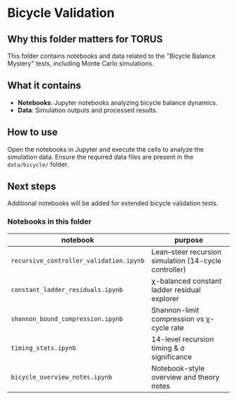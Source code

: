 # Bicycle Validation

## Why this folder matters for TORUS
This folder contains notebooks and data related to the "Bicycle Balance Mystery" tests, including Monte Carlo simulations.

## What it contains
- **Notebooks**: Jupyter notebooks analyzing bicycle balance dynamics.
- **Data**: Simulation outputs and processed results.

## How to use
Open the notebooks in Jupyter and execute the cells to analyze the simulation data. Ensure the required data files are present in the `data/bicycle/` folder.

## Next steps
Additional notebooks will be added for extended bicycle validation tests.

### Notebooks in this folder
| notebook | purpose |
|----------|---------|
| `recursive_controller_validation.ipynb` | Lean–steer recursion simulation (14-cycle controller) |
| `constant_ladder_residuals.ipynb` | χ-balanced constant ladder residual explorer |
| `shannon_bound_compression.ipynb` | Shannon-limit compression vs χ-cycle rate |
| `timing_stats.ipynb` | 14-level recursion timing & σ significance |
| `bicycle_overview_notes.ipynb` | Notebook-style overview and theory notes |
